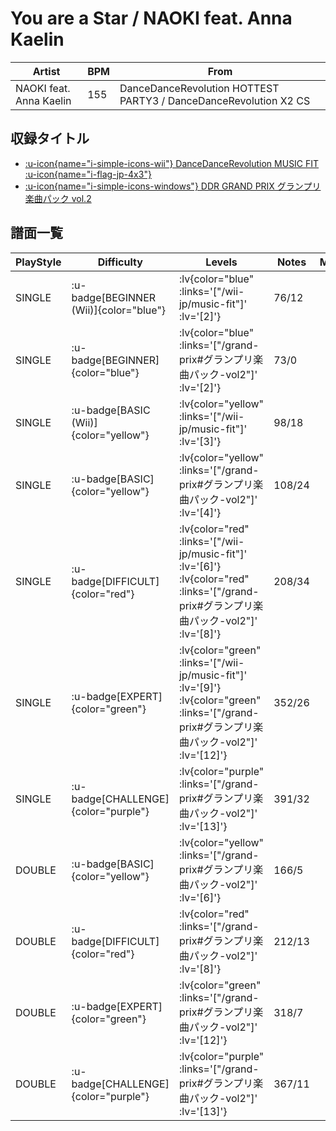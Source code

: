 # You are a Star / NAOKI feat. Anna Kaelin

|Artist|BPM|From|
|------|---|----|
|NAOKI feat. Anna Kaelin|155|DanceDanceRevolution HOTTEST PARTY3 / DanceDanceRevolution X2 CS|

## 収録タイトル

- [ :u-icon{name="i-simple-icons-wii"} DanceDanceRevolution MUSIC FIT :u-icon{name="i-flag-jp-4x3"} ](/wii-jp/music-fit)
- [ :u-icon{name="i-simple-icons-windows"} DDR GRAND PRIX グランプリ楽曲パック vol.2](/grand-prix#グランプリ楽曲パック-vol2)

## 譜面一覧

|PlayStyle|Difficulty|Levels|Notes|Movie|
|---------|----------|------|-----|-----|
|SINGLE| :u-badge[BEGINNER (Wii)]{color="blue"} | :lv{color="blue" :links='["/wii-jp/music-fit"]' :lv='[2]'} |76/12||
|SINGLE| :u-badge[BEGINNER]{color="blue"} | :lv{color="blue" :links='["/grand-prix#グランプリ楽曲パック-vol2"]' :lv='[2]'} |73/0||
|SINGLE| :u-badge[BASIC (Wii)]{color="yellow"} | :lv{color="yellow" :links='["/wii-jp/music-fit"]' :lv='[3]'} |98/18||
|SINGLE| :u-badge[BASIC]{color="yellow"} | :lv{color="yellow" :links='["/grand-prix#グランプリ楽曲パック-vol2"]' :lv='[4]'} |108/24||
|SINGLE| :u-badge[DIFFICULT]{color="red"} | :lv{color="red" :links='["/wii-jp/music-fit"]' :lv='[6]'}  :lv{color="red" :links='["/grand-prix#グランプリ楽曲パック-vol2"]' :lv='[8]'} |208/34||
|SINGLE| :u-badge[EXPERT]{color="green"} | :lv{color="green" :links='["/wii-jp/music-fit"]' :lv='[9]'}  :lv{color="green" :links='["/grand-prix#グランプリ楽曲パック-vol2"]' :lv='[12]'} |352/26||
|SINGLE| :u-badge[CHALLENGE]{color="purple"} | :lv{color="purple" :links='["/grand-prix#グランプリ楽曲パック-vol2"]' :lv='[13]'} |391/32||
|DOUBLE| :u-badge[BASIC]{color="yellow"} | :lv{color="yellow" :links='["/grand-prix#グランプリ楽曲パック-vol2"]' :lv='[6]'} |166/5||
|DOUBLE| :u-badge[DIFFICULT]{color="red"} | :lv{color="red" :links='["/grand-prix#グランプリ楽曲パック-vol2"]' :lv='[8]'} |212/13||
|DOUBLE| :u-badge[EXPERT]{color="green"} | :lv{color="green" :links='["/grand-prix#グランプリ楽曲パック-vol2"]' :lv='[12]'} |318/7||
|DOUBLE| :u-badge[CHALLENGE]{color="purple"} | :lv{color="purple" :links='["/grand-prix#グランプリ楽曲パック-vol2"]' :lv='[13]'} |367/11||
